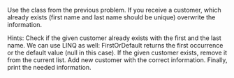 Use the class from the previous problem. If you receive a customer, which already exists (first name and last name
should be unique) overwrite the information.

Hints:
Check if the given customer already exists with the first and the last name. We can use LINQ as well: FirstOrDefault
returns the first occurrence or the default value (null in this case).
If the given customer exists, remove it from the current list.
Add new customer with the correct information.
Finally, print the needed information.
